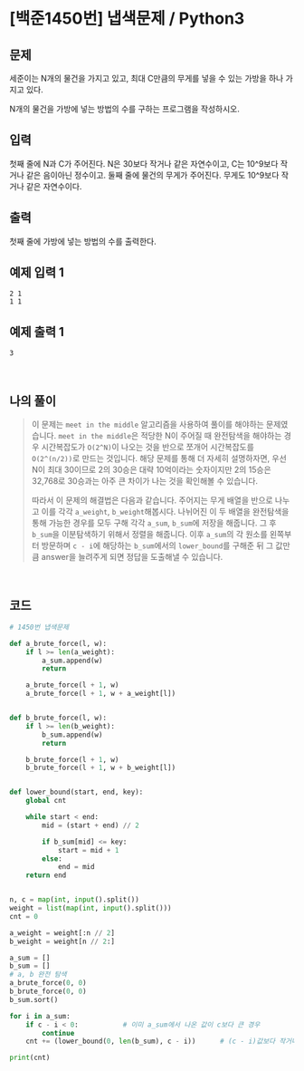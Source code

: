 # [백준1450번] 냅색문제 / Python3

## 문제

세준이는 N개의 물건을 가지고 있고, 최대 C만큼의 무게를 넣을 수 있는 가방을 하나 가지고 있다.

N개의 물건을 가방에 넣는 방법의 수를 구하는 프로그램을 작성하시오.

## 입력

첫째 줄에 N과 C가 주어진다. N은 30보다 작거나 같은 자연수이고, C는 10^9보다 작거나 같은 음이아닌 정수이고. 둘째 줄에 물건의 무게가 주어진다. 무게도 10^9보다 작거나 같은 자연수이다.

## 출력

첫째 줄에 가방에 넣는 방법의 수를 출력한다.

## 예제 입력 1 

```
2 1
1 1
```

## 예제 출력 1 

```
3
```

<br>

## 나의 풀이

> 이 문제는 `meet in the middle` 알고리즘을 사용하여 풀이를 해야하는 문제였습니다. `meet in the middle`은  적당한 N이 주어질 때 완전탐색을 해야하는 경우 시간복잡도가 `O(2^N)`이 나오는 것을 반으로 쪼개어 시간복잡도를 `O(2^(n/2))`로 만드는 것입니다. 해당 문제를 통해 더 자세히 설명하자면, 우선 N이 최대 30이므로 2의 30승은 대략 10억이라는 숫자이지만 2의 15승은 32,768로 30승과는 아주 큰 차이가 나는 것을 확인해볼 수 있습니다.
>
> 따라서 이 문제의 해결법은 다음과 같습니다. 주어지는 무게 배열을 반으로 나누고 이를 각각 `a_weight`, `b_weight`해봅시다. 나뉘어진 이 두 배열을 완전탐색을 통해 가능한 경우를 모두 구해 각각 `a_sum`, `b_sum`에 저장을 해줍니다. 그 후 `b_sum`을 이분탐색하기 위해서 정렬을 해줍니다. 이후 `a_sum`의 각 원소를 왼쪽부터 방문하며 `c - i`에 해당하는 `b_sum`에서의 `lower_bound`를 구해준 뒤 그 값만큼 answer을 늘려주게 되면 정답을 도출해낼 수 있습니다.

<br>

## 코드

```python
# 1450번 냅색문제

def a_brute_force(l, w):
    if l >= len(a_weight):
        a_sum.append(w)
        return

    a_brute_force(l + 1, w)
    a_brute_force(l + 1, w + a_weight[l])


def b_brute_force(l, w):
    if l >= len(b_weight):
        b_sum.append(w)
        return

    b_brute_force(l + 1, w)
    b_brute_force(l + 1, w + b_weight[l])


def lower_bound(start, end, key):
    global cnt

    while start < end:
        mid = (start + end) // 2

        if b_sum[mid] <= key:
            start = mid + 1
        else:
            end = mid
    return end


n, c = map(int, input().split())
weight = list(map(int, input().split()))
cnt = 0

a_weight = weight[:n // 2]
b_weight = weight[n // 2:]

a_sum = []
b_sum = []
# a, b 완전 탐색
a_brute_force(0, 0)
b_brute_force(0, 0)
b_sum.sort()

for i in a_sum:
    if c - i < 0:			# 이미 a_sum에서 나온 값이 c보다 큰 경우 
        continue
    cnt += (lower_bound(0, len(b_sum), c - i))		# (c - i)값보다 작거나 같으면 가방에 담을 수 있음. 

print(cnt)

```

